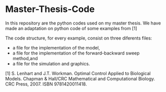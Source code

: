 # Master-Thesis-Code

In this repository are the python codes used on my master thesis. 
We have made an adaptation on python code of some examples from [1]

The code structure, for every example, consist on three diferents files:

* a file for the implementation of the model,
* a file for the implementation of the forward-backward sweep method,and
* a file for the simulation and graphics.

[1] S. Lenhart and J.T. Workman.
Optimal Control Applied to Biological Models. Chapman & Hall/CRC Mathematical and Computational Biology. CRC Press, 2007. ISBN 9781420011418.

